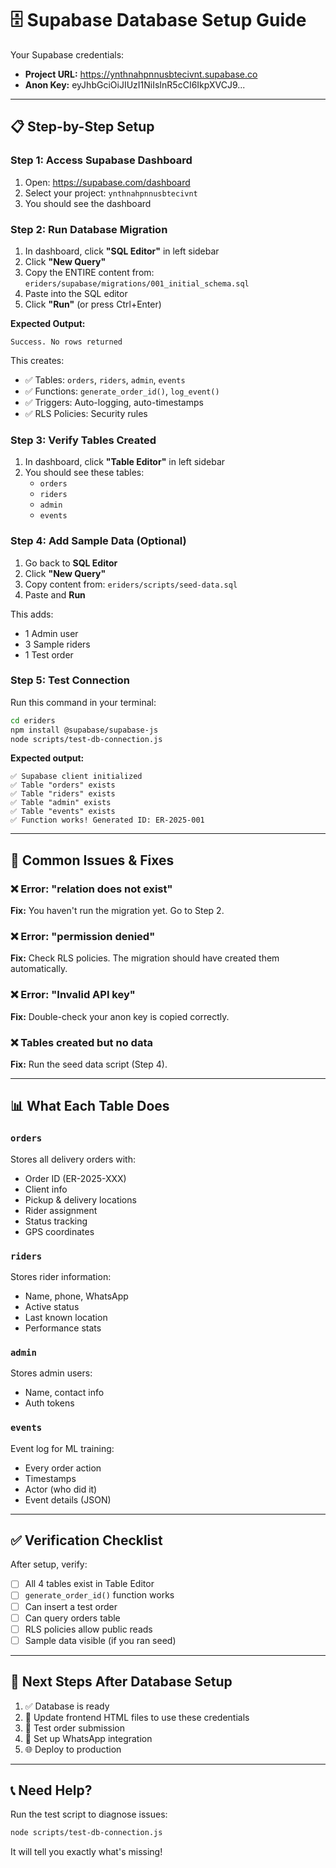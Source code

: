 # 🗄️ Supabase Database Setup Guide

Your Supabase credentials:
- **Project URL:** https://ynthnahpnnusbtecivnt.supabase.co
- **Anon Key:** eyJhbGciOiJIUzI1NiIsInR5cCI6IkpXVCJ9...

---

## 📋 **Step-by-Step Setup**

### Step 1: Access Supabase Dashboard

1. Open: https://supabase.com/dashboard
2. Select your project: `ynthnahpnnusbtecivnt`
3. You should see the dashboard

### Step 2: Run Database Migration

1. In dashboard, click **"SQL Editor"** in left sidebar
2. Click **"New Query"**
3. Copy the ENTIRE content from: `eriders/supabase/migrations/001_initial_schema.sql`
4. Paste into the SQL editor
5. Click **"Run"** (or press Ctrl+Enter)

**Expected Output:**
```
Success. No rows returned
```

This creates:
- ✅ Tables: `orders`, `riders`, `admin`, `events`
- ✅ Functions: `generate_order_id()`, `log_event()`
- ✅ Triggers: Auto-logging, auto-timestamps
- ✅ RLS Policies: Security rules

### Step 3: Verify Tables Created

1. In dashboard, click **"Table Editor"** in left sidebar
2. You should see these tables:
   - `orders`
   - `riders`
   - `admin`
   - `events`

### Step 4: Add Sample Data (Optional)

1. Go back to **SQL Editor**
2. Click **"New Query"**
3. Copy content from: `eriders/scripts/seed-data.sql`
4. Paste and **Run**

This adds:
- 1 Admin user
- 3 Sample riders
- 1 Test order

### Step 5: Test Connection

Run this command in your terminal:

```bash
cd eriders
npm install @supabase/supabase-js
node scripts/test-db-connection.js
```

**Expected output:**
```
✅ Supabase client initialized
✅ Table "orders" exists
✅ Table "riders" exists
✅ Table "admin" exists
✅ Table "events" exists
✅ Function works! Generated ID: ER-2025-001
```

---

## 🔧 **Common Issues & Fixes**

### ❌ Error: "relation does not exist"
**Fix:** You haven't run the migration yet. Go to Step 2.

### ❌ Error: "permission denied"
**Fix:** Check RLS policies. The migration should have created them automatically.

### ❌ Error: "Invalid API key"
**Fix:** Double-check your anon key is copied correctly.

### ❌ Tables created but no data
**Fix:** Run the seed data script (Step 4).

---

## 📊 **What Each Table Does**

### `orders`
Stores all delivery orders with:
- Order ID (ER-2025-XXX)
- Client info
- Pickup & delivery locations
- Rider assignment
- Status tracking
- GPS coordinates

### `riders`
Stores rider information:
- Name, phone, WhatsApp
- Active status
- Last known location
- Performance stats

### `admin`
Stores admin users:
- Name, contact info
- Auth tokens

### `events`
Event log for ML training:
- Every order action
- Timestamps
- Actor (who did it)
- Event details (JSON)

---

## ✅ **Verification Checklist**

After setup, verify:

- [ ] All 4 tables exist in Table Editor
- [ ] `generate_order_id()` function works
- [ ] Can insert a test order
- [ ] Can query orders table
- [ ] RLS policies allow public reads
- [ ] Sample data visible (if you ran seed)

---

## 🚀 **Next Steps After Database Setup**

1. ✅ Database is ready
2. 📝 Update frontend HTML files to use these credentials
3. 🧪 Test order submission
4. 📱 Set up WhatsApp integration
5. 🌐 Deploy to production

---

## 📞 **Need Help?**

Run the test script to diagnose issues:
```bash
node scripts/test-db-connection.js
```

It will tell you exactly what's missing!
